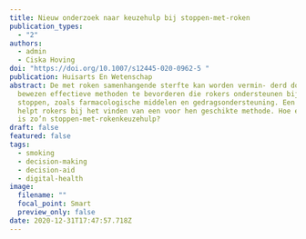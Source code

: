 ```yaml
---
title: Nieuw onderzoek naar keuzehulp bij stoppen-met-roken
publication_types:
  - "2"
authors:
  - admin
  - Ciska Hoving
doi: "https://doi.org/10.1007/s12445-020-0962-5 "
publication: Huisarts En Wetenschap
abstract: De met roken samenhangende sterfte kan worden vermin- derd door
  bewezen effectieve methoden te bevorderen die rokers ondersteunen bij het
  stoppen, zoals farmacologische middelen en gedragsondersteuning. Een keuzehulp
  helpt rokers bij het vinden van een voor hen geschikte methode. Hoe effectief
  is zo’n stoppen-met-rokenkeuzehulp?
draft: false
featured: false
tags:
  - smoking
  - decision-making
  - decision-aid
  - digital-health
image:
  filename: ""
  focal_point: Smart
  preview_only: false
date: 2020-12-31T17:47:57.718Z
---
```

